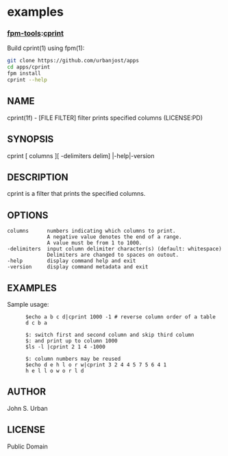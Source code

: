 # examples
### [fpm-tools](https://github.com/search?q="fpm-tools"%20in:topic%20language:fortran):[cprint](https://urbanjost.github.io/cprint/cprint.1.html)

Build cprint(1) using fpm(1):
```bash
git clone https://github.com/urbanjost/apps
cd apps/cprint
fpm install
cprint --help
```
## NAME
   cprint(1f) - [FILE FILTER] filter prints specified columns
   (LICENSE:PD)
## SYNOPSIS
   cprint [ columns ][ -delimiters delim] |-help|-version

## DESCRIPTION
   cprint is a filter that prints the specified columns.

## OPTIONS
    columns      numbers indicating which columns to print.
                 A negative value denotes the end of a range.
                 A value must be from 1 to 1000.
    -delimiters  input column delimiter character(s) (default: whitespace)
                 Delimiters are changed to spaces on outout.
    -help        display command help and exit
    -version     display command metadata and exit
## EXAMPLES
  Sample usage:
```text
      $echo a b c d|cprint 1000 -1 # reverse column order of a table
      d c b a

      $: switch first and second column and skip third column
      $: and print up to column 1000
      $ls -l |cprint 2 1 4 -1000

      $: column numbers may be reused
      $echo d e h l o r w|cprint 3 2 4 4 5 7 5 6 4 1
      h e l l o w o r l d
```
## AUTHOR
   John S. Urban
## LICENSE
   Public Domain
